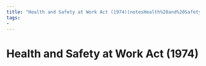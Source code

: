 ```yaml
---
title: "Health and Safety at Work Act (1974)(notesHealth%20and%20Safety%20at%20Work%20Act%20(1974).md)"
tags: 
- 
---
```

# Health and Safety at Work Act (1974)

